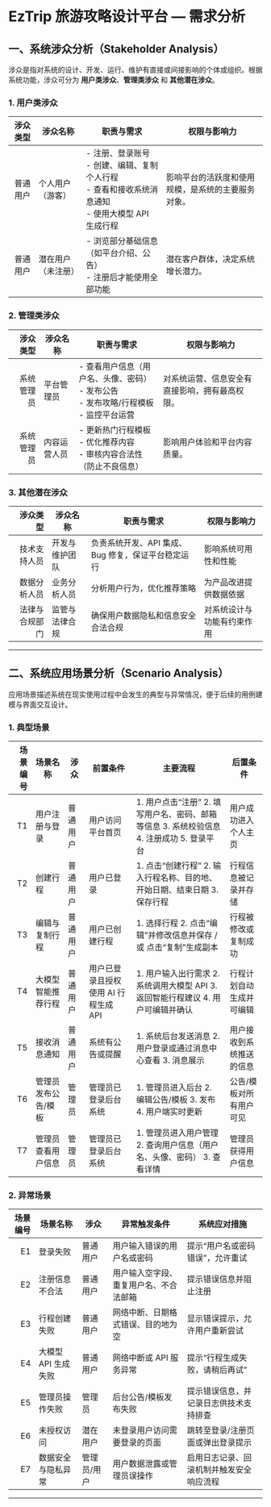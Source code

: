 # EzTrip 旅游攻略设计平台 — 需求分析

## 一、系统涉众分析（Stakeholder Analysis）

涉众是指对系统的设计、开发、运行、维护有直接或间接影响的个体或组织。根据系统功能，涉众可分为 **用户类涉众**、**管理类涉众** 和 **其他潜在涉众**。

### 1. 用户类涉众

| 涉众类型 | 涉众名称         | 职责与需求                                                                                     | 权限与影响力                                 |
|---:|---|---|---|
| 普通用户 | 个人用户（游客） | - 注册、登录账号<br>- 创建、编辑、复制个人行程<br>- 查看和接收系统消息通知<br>- 使用大模型 API 生成行程 | 影响平台的活跃度和使用规模，是系统的主要服务对象。 |
| 普通用户 | 潜在用户（未注册） | - 浏览部分基础信息（如平台介绍、公告）<br>- 注册后才能使用全部功能                                 | 潜在客户群体，决定系统增长潜力。               |


### 2. 管理类涉众

| 涉众类型 | 涉众名称     | 职责与需求                                                                                       | 权限与影响力                               |
|---:|---|---|---|
| 系统管理员 | 平台管理员   | - 查看用户信息（用户名、头像、密码）<br>- 发布公告<br>- 发布攻略/行程模板<br>- 监控平台运营         | 对系统运营、信息安全有直接影响，拥有最高权限。 |
| 系统管理员 | 内容运营人员 | - 更新热门行程模板<br>- 优化推荐内容<br>- 审核内容合法性（防止不良信息）                          | 影响用户体验和平台内容质量。                 |

### 3. 其他潜在涉众

| 涉众类型 | 涉众名称       | 职责与需求                                 | 权限与影响力                 |
|---:|---|---|---|
| 技术支持人员 | 开发与维护团队 | 负责系统开发、API 集成、Bug 修复，保证平台稳定运行 | 影响系统可用性和性能         |
| 数据分析人员 | 业务分析人员   | 分析用户行为，优化推荐策略                   | 为产品改进提供数据依据       |
| 法律与合规部门 | 监管与法律合规 | 确保用户数据隐私和信息安全合法合规           | 对系统设计与功能有约束作用   |

---

## 二、系统应用场景分析（Scenario Analysis）

应用场景描述系统在现实使用过程中会发生的典型与异常情况，便于后续的用例建模与界面交互设计。

### 1. 典型场景

| 场景编号 | 场景名称             | 涉众      | 前置条件                         | 主要流程                                                                                                                                 | 后置条件                         |
|---:|---|---|---|---|---|
| T1 | 用户注册与登录       | 普通用户  | 用户访问平台首页                 | 1. 用户点击“注册”  2. 填写用户名、密码、邮箱等信息  3. 系统校验信息  4. 注册成功  5. 登录平台                                                    | 用户成功进入个人主页             |
| T2 | 创建行程             | 普通用户  | 用户已登录                       | 1. 点击“创建行程”  2. 输入行程名称、目的地、开始日期、结束日期  3. 保存行程                                                                      | 行程信息被记录并存储             |
| T3 | 编辑与复制行程       | 普通用户  | 用户已创建行程                   | 1. 选择行程  2. 点击“编辑”并修改信息并保存 / 或 点击“复制”生成副本                                                                              | 行程被修改或复制成功             |
| T4 | 大模型智能推荐行程   | 普通用户  | 用户已登录且授权使用 AI 行程生成 API | 1. 用户输入出行需求  2. 系统调用大模型 API  3. 返回智能行程建议  4. 用户可编辑并确认                                                              | 行程计划自动生成并可编辑         |
| T5 | 接收消息通知         | 普通用户  | 系统有公告或提醒                 | 1. 系统后台发送消息  2. 用户登录或通过消息中心查看  3. 消息展示                                                                                 | 用户接收到系统推送的信息         |
| T6 | 管理员发布公告/模板 | 管理员    | 管理员已登录后台系统             | 1. 管理员进入后台  2. 编辑公告/模板  3. 发布  4. 用户端实时更新                                                                                 | 公告/模板对所有用户可见         |
| T7 | 管理员查看用户信息   | 管理员    | 管理员已登录后台系统             | 1. 管理员进入用户管理  2. 查询用户信息（用户名、头像、密码）  3. 查看详情                                                                        | 管理员获得用户信息               |

### 2. 异常场景

| 场景编号 | 场景名称               | 涉众        | 异常触发条件                            | 系统应对措施                                           |
|---:|---|---|---|---|
| E1 | 登录失败               | 普通用户    | 用户输入错误的用户名或密码              | 提示“用户名或密码错误”，允许重试                     |
| E2 | 注册信息不合法         | 普通用户    | 用户输入空字段、重复用户名、不合法邮箱   | 提示错误信息并阻止注册                               |
| E3 | 行程创建失败           | 普通用户    | 网络中断、日期格式错误、目的地为空       | 显示错误提示，允许用户重新尝试                       |
| E4 | 大模型 API 生成失败   | 普通用户    | 网络中断或 API 服务异常                | 提示“行程生成失败，请稍后再试”                       |
| E5 | 管理员操作失败         | 管理员      | 后台公告/模板发布失败                   | 提示错误信息，并记录日志供技术支持排查               |
| E6 | 未授权访问             | 潜在用户    | 未登录用户访问需要登录的页面            | 跳转至登录/注册页面或弹出登录提示                   |
| E7 | 数据安全与隐私异常     | 管理员/用户 | 用户数据泄露或管理员误操作              | 启用日志记录、回滚机制并触发安全响应流程             |

---
